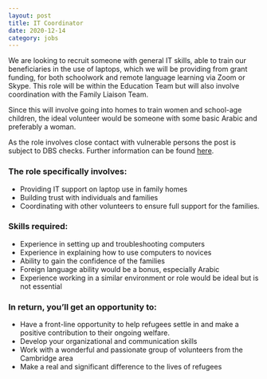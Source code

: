 ```yaml
---
layout: post
title: IT Coordinator
date: 2020-12-14
category: jobs
---
```


We are looking to recruit someone with general IT skills, able to train our beneficiaries in the use of laptops, which we will be providing from grant funding, for both schoolwork and remote language learning via Zoom or Skype. This role will be within the Education Team but will also involve coordination with the Family Liaison Team.

Since this will involve going into homes to train women and school-age children, the ideal volunteer would be someone with some basic Arabic and preferably a woman.

As the role involves close contact with vulnerable persons the post is subject to DBS checks. Further information can be found [here](https://www.gov.uk/government/organisations/disclosure-and-barring-service/about).

### The role specifically involves:

- Providing IT support on laptop use in family homes
- Building trust with individuals and families
- Coordinating with other volunteers to ensure full support for the families.

### Skills required:

- Experience in setting up and troubleshooting computers
- Experience in explaining how to use computers to novices
- Ability to gain the confidence of the families
- Foreign language ability would be a bonus, especially Arabic
- Experience working in a similar environment or role would be ideal but is not essential

### In return, you’ll get an opportunity to:

- Have a front-line opportunity to help refugees settle in and make a positive contribution to their ongoing welfare.
- Develop your organizational and communication skills
- Work with a wonderful and passionate group of volunteers from the Cambridge area
- Make a real and significant difference to the lives of refugees
